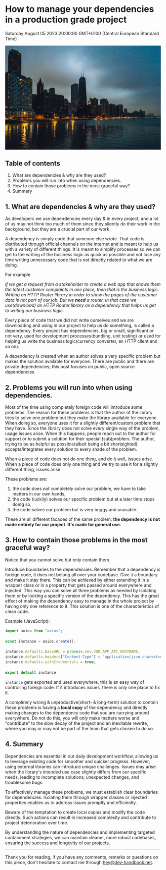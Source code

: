 # How to manage your dependencies in a production grade project

Saturday August 05 2023 20:00:00 GMT+0100 (Central European Standard Time)

![City Skyline during Dusk.](./cover_images/how-to-manage-your-dependencies.jpg)

## Table of contents

1. What are dependencies & why are they used?
2. Problems you will run into when using dependencies.
3. How to contain those problems in the most graceful way?
4. Summary

## 1. What are dependencies & why are they used?

As developers we use dependencies every day & in every project, and a lot of us may not think too much of them since they silently do their work in the background, but they are a crucial part of our work.

A dependency is simply code that someone else wrote. That code is distributed through official channels on the internet and is meant to help us with a variety of different things. It is meant to simplify processes so we can get to the writing of the business logic as quick as possible and not lose any time writing unnecessary code that is not directly related to what we are doing.

For example:

*if we get a request from a stakeholder to create a web app that shows them the latest customer complaints in one place, then that is the business logic. Writing an HTTP Router library in order to show the pages of the customer data is not part of our job. But we **need** a router.
In that case we use(download) an HTTP Router library as a dependency that helps us get to writing our business logic.*

Every piece of code that we did not write ourselves and we are downloading and using in our project to help us do something, is called a dependency. Every project has dependencies, big or small, significant or not very, used for development processes(bundling, unit testing) or used for helping us write the business logic(currency converter, an HTTP client and so on).

A dependency is created when an author solves a very specific problem but makes the solution available for everyone. There are public and there are private dependencies; this post focuses on public, open source dependencies.

## 2. Problems you will run into when using dependencies.

Most of the time using completely foreign code will introduce some problems. The reason for these problems is that the author of the library tries to solve one problem but they make the library available for everyone. When doing so, everyone uses it for a slightly different/custom problem that they have. Since the library does not solve every single way of the problem, usage issues arise. When this happens, people reach out to the author for support or to submit a solution for their special (sub)problem. The author, trying to be as helpful as possible(albeit being a bit shortsighted) accepts/integrates every solution to every shade of the problem.

When a piece of code does not do one thing, and do it well, issues arise.
When a piece of code does only one thing and we try to use it for a slightly different thing, issues arise.

These problems are:

1. the code does not completely solve our problem, we have to take matters in our own hands,
2. the code (luckily) solves our specific problem but at a later time stops doing so,
3. the code solves our problem but is very buggy and unusable.

These are all different facades of the same problem: **the dependency is not made entirely for our project. It's made for general use.**

## 3. How to contain those problems in the most graceful way?

Notice that you cannot solve but only contain them.

Introduce boundaries to the dependencies. Remember that a dependency is foreign code, it does not belong all over your codebase. Give it a boundary and make it stay there. This can be achieved by either extending it in a wrapper class or in a property that gets passed around everywhere and injected. This way you can solve all three problems as needed by isolating them or by locking a specific version of the dependency. This has the great effect of making the dependency easy to manage in the whole project by having only one reference to it. This solution is one of the characteristics of clean code.

Example (JavaScript):

```js
import axios from "axios";

const instance = axios.create();

instance.defaults.baseURL = process.env.VUE_APP_API_HOSTNAME;
instance.defaults.headers["Content-Type"] = "application/json;charset=utf-8";
instance.defaults.withCredentials = true;

export default instance
```

```instance``` gets exported and used everywhere, this is an easy way of controlling foreign code. If it introduces issues, there is only one place to fix it.

A completely wrong & unproductive(short- & long-term) solution to contain these problems is having a **local copy** of the dependency and directly making changes to the dependency code that you are carrying around everywhere. Do not do this, you will only make matters worse and "contribute" to the slow decay of the project and an inevitable rewrite, where you may or may not be part of the team that gets chosen to do so.

## 4. Summary

Dependencies are essential in our daily development workflow, allowing us to leverage existing code for smoother and quicker progress. However, using external libraries can introduce unique challenges. Issues may arise when the library's intended use case slightly differs from our specific needs, leading to incomplete solutions, unexpected changes, and troublesome bugs.

To effectively manage these problems, we must establish clear boundaries for dependencies. Isolating them through wrapper classes or injected properties enables us to address issues promptly and efficiently.

Beware of the temptation to create local copies and modify the code directly. Such actions can result in increased complexity and contribute to project deterioration over time.

By understanding the nature of dependencies and implementing targeted containment strategies, we can maintain cleaner, more robust codebases, ensuring the success and longevity of our projects.

---

Thank you for reading, if you have any comments, remarks or questions on this piece, don't hesitate to contact me through [hey@dev-handbook.net](mailto:hey@dev-handbook.net).
